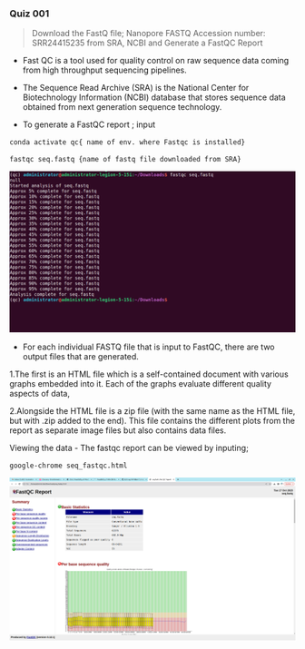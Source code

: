   ### Quiz 001
  > Download the FastQ file;  Nanopore FASTQ Accession number: SRR24415235 from SRA, NCBI
  and Generate a FastQC Report

- Fast QC is a tool used for quality control on raw sequence data coming from high throughput sequencing pipelines.

- The Sequence Read Archive (SRA) is the National Center for Biotechnology Information (NCBI) database that stores sequence data obtained from next generation sequence technology.

- To generate a FastQC report ; input 
```
conda activate qc{ name of env. where Fastqc is installed}
```
```
fastqc seq.fastq {name of fastq file downloaded from SRA}
```

![Image001](https://github.com/Brian-Kimutai/AMR-Bioinformatics-Assingments/blob/main/Images/Image001.png)

- For each individual FASTQ file that is input to FastQC, there are two output files that are generated.
 
 1.The first is an HTML file which is a self-contained document with various graphs embedded into it. Each of the graphs evaluate different quality aspects of  data,
 
 2.Alongside the HTML file is a zip file (with the same name as the HTML file, but with .zip added to the end). This file contains the different plots from the report as separate image files but also contains data files.

 Viewing the data - The fastqc report can be viewed by inputing;
```
google-chrome seq_fastqc.html
```

![FastqcImage001](https://github.com/Brian-Kimutai/AMR-Bioinformatics-Assingments/blob/main/Images/Fastqc_Image001.png)
 
 
